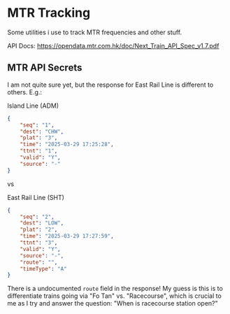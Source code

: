 # MTR Tracking

Some utilities i use to track MTR frequencies and other stuff.

API Docs: https://opendata.mtr.com.hk/doc/Next_Train_API_Spec_v1.7.pdf

## MTR API Secrets

I am not quite sure yet, but the response for East Rail Line is different to others. E.g.:

Island Line (ADM)
```json
{
    "seq": "1",
    "dest": "CHW",
    "plat": "3",
    "time": "2025-03-29 17:25:28",
    "ttnt": "1",
    "valid": "Y",
    "source": "-"
}
```

vs

East Rail Line (SHT)
```json
{
    "seq": "2",
    "dest": "LOW",
    "plat": "2",
    "time": "2025-03-29 17:27:59",
    "ttnt": "3",
    "valid": "Y",
    "source": "-",
    "route": "",
    "timeType": "A"
}
```

There is a undocumented `route` field in the response! My guess is this is to differentiate trains going via "Fo Tan" vs. "Racecourse", which is crucial to me as I try and answer the question: "When is racecourse station open?"
